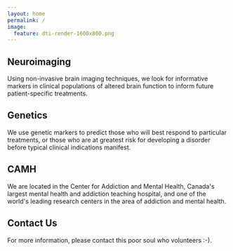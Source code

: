 ```yaml
---
layout: home
permalink: /
image:
  feature: dti-render-1600x800.png
---
```


<div class="tiles">

<div class="tile">
  <h2 class="post-title">Neuroimaging</h2>
  <p class="post-excerpt">Using non-invasive brain imaging techniques, we look for informative markers in clinical populations of altered brain function to inform future patient-specific treatments.</p>
</div><!-- /.tile -->

<div class="tile">
  <h2 class="post-title">Genetics</h2>
  <p class="post-excerpt">We use genetic markers to predict those who will best respond to particular treatments, or those who are at greatest risk for developing a disorder before typical clinical indications manifest.</p>
</div><!-- /.tile -->

<div class="tile">
  <h2 class="post-title">CAMH</h2>
  <p class="post-excerpt">We are located in the Center for Addiction and Mental Health, Canada's largest mental health and addiction teaching hospital, and one of the world's leading research centers in the area of addiction and mental health.</p>
</div><!-- /.tile -->

<div class="tile">
  <h2 class="post-title">Contact Us</h2>
  <p class="post-excerpt">For more information, please contact this poor soul who volunteers :-).</p>
</div><!-- /.tile -->

</div><!-- /.tiles -->
